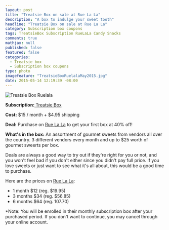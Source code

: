 ```yaml
---
layout: post
title: "Treatsie Box on sale at Rue La La"
description: "A box to indulge your sweet tooth"
headline: "Treatsie Box on sale at Rue La La"
category: Subscription box coupons
tags: TreatsieBox Subscription RueLaLa Candy Snacks
comments: true
mathjax: null
published: false
featured: false
categories: 
  - Treatsie box
  - Subscription box coupons
type: photo
imagefeature: "TreatsieBoxRuelalaMay2015.jpg"
date: 2015-05-14 12:19:39 -08:00
---
```


![Treatsie Box Ruelala](/images/TreatsieBoxRuelalaMay2015.jpg)
<p><b>Subscription:</b><a href="http://www.treatsie.com"> Treatsie Box</a></p>
<p><b>Cost:</b> $15 / month + $4.95 shipping</p>
<p><b>Deal:</b> Purchase on <a href="https://www.ruelala.com/invite/whatsupmailbox">Rue La La</a> to get your first box at 40% off!</p>
<p><b>What's in the box:</b> An assortment of gourmet sweets from vendors all over the country. 
3 different vendors every month and up to $25 worth of gourmet sweerts per box.</p>

<p>Deals are always a good way to try out if they're right for you or not, and you won't feel bad if you don't either since you didn't pay full price. If you love sweets or just want to see what it's all about, this would be a good time to purchase.</p>

<p>Here are the prices on <a href="https://www.ruelala.com/invite/whatsupmailbox">Rue La La</a>:
<ul>
<li>1 month $12 (reg. $19.95)</li>
<li>3 months $34 (reg. $56.85)</li>
<li>6 months $64 (reg. 107.70)</li>
</ul>

<p>*Note: You will be enrolled in their monthly subscription box after your purchased period. If you don't want to continue, you may cancel through your online account.</p>
